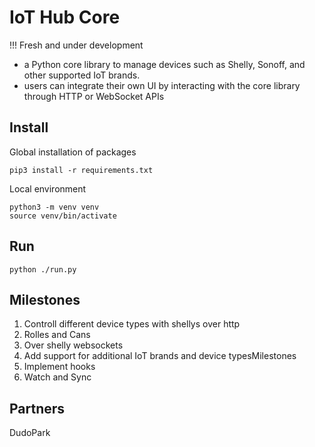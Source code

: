 # IoT Hub Core

!!! Fresh and under development

- a Python core library to manage devices such as Shelly, Sonoff, and other supported IoT brands.
- users can integrate their own UI by interacting with the core library through HTTP or WebSocket APIs

## Install

Global installation of packages
```
pip3 install -r requirements.txt
```

Local environment
```
python3 -m venv venv
source venv/bin/activate
```

## Run
```
python ./run.py
```

## Milestones
1) Controll different device types with shellys over http
2) Rolles and Cans
3) Over shelly websockets
4) Add support for additional IoT brands and device typesMilestones
5) Implement hooks
6) Watch and Sync

## Partners
DudoPark
